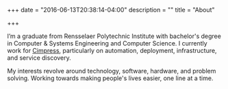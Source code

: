 +++
date = "2016-06-13T20:38:14-04:00"
description = ""
title = "About"

+++

I’m a graduate from Rensselaer Polytechnic Institute with bachelor's degree in Computer & Systems Engineering and Computer Science. I currently work for [Cimpress](https://en.wikipedia.org/wiki/Cimpress), particularly on automation, deployment, infrastructure, and service discovery.

My interests revolve around technology, software, hardware, and problem solving. Working towards making people's lives easier, one line at a time.
